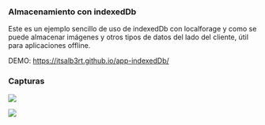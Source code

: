 ### Almacenamiento con indexedDb

Este es un ejemplo sencillo de uso de indexedDb con localforage y como se puede almacenar imágenes y otros tipos de datos del lado del cliente, útil para aplicaciones offline.

DEMO: https://itsalb3rt.github.io/app-indexedDb/

### Capturas

[![](https://i.imgur.com/Jp9Zdq7.png)](https://i.imgur.com/Jp9Zdq7.png)

[![](https://i.imgur.com/Ak85J7O.png)](https://i.imgur.com/Ak85J7O.png)
